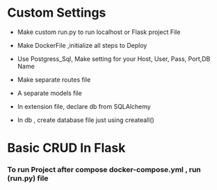 # Custom Settings

- Make custom run.py to run localhost or Flask project File

- Make DockerFile ,initialize all steps to Deploy 

- Use Postgress_Sql, Make setting for your Host, User, Pass, Port,DB Name

- Make separate routes file

- A separate models file

- In extension file, declare db from SQLAlchemy

- In db , create database file just using createall()

# Basic CRUD In Flask

### To run Project after compose docker-compose.yml , run (run.py) file